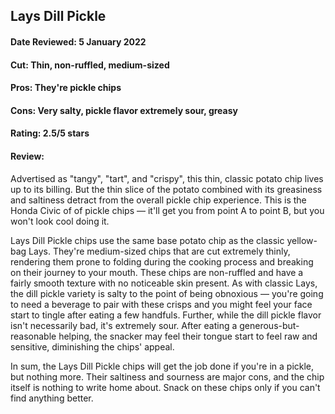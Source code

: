 ## Lays Dill Pickle

#### Date Reviewed: 5 January 2022

#### Cut: Thin, non-ruffled, medium-sized

#### Pros: They're pickle chips

#### Cons: Very salty, pickle flavor extremely sour, greasy

#### Rating: 2.5/5 stars

#### Review: 

Advertised as "tangy", "tart", and "crispy", this thin, classic
potato chip lives up to its billing. But the thin slice of the potato combined
with its greasiness and saltiness detract from the overall pickle chip
experience. This is the Honda Civic of of pickle chips &mdash; it'll get you
from point A to point B, but you won't look cool doing it.

Lays Dill Pickle chips use the same base potato chip as the classic yellow-bag
Lays. They're medium-sized chips that are cut extremely thinly, rendering them
prone to folding during the cooking process and breaking on their journey to
your mouth. These chips are non-ruffled and have a fairly smooth texture with no
noticeable skin present. As with classic Lays, the dill pickle variety is salty
to the point of being obnoxious &mdash; you're going to need a beverage to pair
with these crisps and you might feel your face start to tingle after eating a
few handfuls. Further, while the dill pickle flavor isn't necessarily bad, it's
extremely sour. After eating a generous-but-reasonable helping, the snacker may
feel their tongue start to feel raw and sensitive, diminishing the chips' appeal. 

In sum, the Lays Dill Pickle chips will get the job done if you're in a pickle,
but nothing more. Their saltiness and sourness are major cons, and the chip
itself is nothing to write home about. Snack on these chips only if you can't
find anything better.
